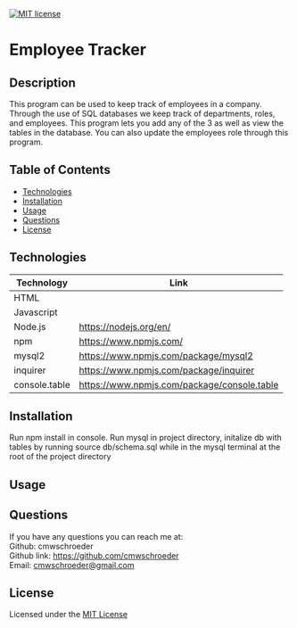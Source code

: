 [![MIT license](https://img.shields.io/badge/License-MIT-blue.svg)](./LICENSE)
# Employee Tracker

## Description

This program can be used to keep track of employees in a company. Through the use of SQL databases we keep track of departments, roles, and employees. This program lets you add any of the 3 as well as view the tables in the database. You can also update the employees role through this program.

## Table of Contents

* [Technologies](#technologies)
* [Installation](#installation)
* [Usage](#usage)
* [Questions](#questions)
* [License](#license)

## Technologies

| Technology | Link |
| -------- | ------|
| HTML |   |
| Javascript |    |
| Node.js | https://nodejs.org/en/ |
| npm | https://www.npmjs.com/ |
| mysql2 | https://www.npmjs.com/package/mysql2 |
| inquirer | https://www.npmjs.com/package/inquirer |
| console.table | https://www.npmjs.com/package/console.table |

## Installation

Run npm install in console. Run mysql in project directory, initalize db with tables by running source db/schema.sql while in the mysql terminal at the root of the project directory

## Usage

## Questions
If you have any questions you can reach me at:  
Github: cmwschroeder  
Github link: https://github.com/cmwschroeder  
Email: cmwschroeder@gmail.com

## License

Licensed under the [MIT License](LICENSE)